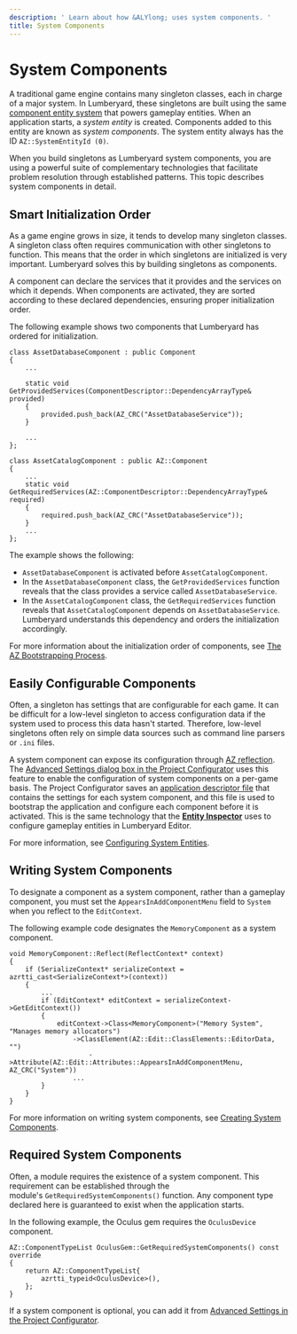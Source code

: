 ```yaml
---
description: ' Learn about how &ALYlong; uses system components. '
title: System Components
---
```

# System Components<a name="az-module-system-components"></a>

A traditional game engine contains many singleton classes, each in charge of a major system\. In Lumberyard, these singletons are built using the same [component entity system](component-intro.md) that powers gameplay entities\. When an application starts, a *system entity* is created\. Components added to this entity are known as *system components*\. The system entity always has the ID `AZ::SystemEntityId (0)`\. 

When you build singletons as Lumberyard system components, you are using a powerful suite of complementary technologies that facilitate problem resolution through established patterns\. This topic describes system components in detail\. 

## Smart Initialization Order<a name="az-module-system-components-smart-initialization-order"></a>

As a game engine grows in size, it tends to develop many singleton classes\. A singleton class often requires communication with other singletons to function\. This means that the order in which singletons are initialized is very important\. Lumberyard solves this by building singletons as components\. 

A component can declare the services that it provides and the services on which it depends\. When components are activated, they are sorted according to these declared dependencies, ensuring proper initialization order\. 

The following example shows two components that Lumberyard has ordered for initialization\. 

```
class AssetDatabaseComponent : public Component
{
    ...
    
    static void GetProvidedServices(ComponentDescriptor::DependencyArrayType& provided)
    {
        provided.push_back(AZ_CRC("AssetDatabaseService"));
    }
    
    ...
};

class AssetCatalogComponent : public AZ::Component
{
    ...
    static void GetRequiredServices(AZ::ComponentDescriptor::DependencyArrayType& required)
    {
        required.push_back(AZ_CRC("AssetDatabaseService"));
    }
    ...
};
```

The example shows the following: 
+ `AssetDatabaseComponent` is activated before `AssetCatalogComponent`\.
+ In the `AssetDatabaseComponent` class, the `GetProvidedServices` function reveals that the class provides a service called `AssetDatabaseService`\.
+ In the `AssetCatalogComponent` class, the `GetRequiredServices` function reveals that `AssetCatalogComponent` depends on `AssetDatabaseService`\. Lumberyard understands this dependency and orders the initialization accordingly\. 

 

For more information about the initialization order of components, see [The AZ Bootstrapping Process](az-module-bootstrap.md)\.

## Easily Configurable Components<a name="az-module-system-components-easily-configurable"></a>

Often, a singleton has settings that are configurable for each game\. It can be difficult for a low\-level singleton to access configuration data if the system used to process this data hasn't started\. Therefore, low\-level singletons often rely on simple data sources such as command line parsers or `.ini` files\. 

A system component can expose its configuration through [AZ reflection](component-entity-system-reflect-component.md)\. The [Advanced Settings dialog box in the Project Configurator](az-module-system-entities-configuring.md) uses this feature to enable the configuration of system components on a per\-game basis\. The Project Configurator saves an [application descriptor file](az-module-system-entities-configuring.md#az-module-system-entities-configuring-app-descriptor-files) that contains the settings for each system component, and this file is used to bootstrap the application and configure each component before it is activated\. This is the same technology that the **[Entity Inspector](component-entity-inspector.md)** uses to configure gameplay entities in Lumberyard Editor\. 

For more information, see [Configuring System Entities](az-module-system-entities-configuring.md)\.

## Writing System Components<a name="az-module-system-components-writing"></a>

To designate a component as a system component, rather than a gameplay component, you must set the `AppearsInAddComponentMenu` field to `System` when you reflect to the `EditContext`\. 

The following example code designates the `MemoryComponent` as a system component\. 

```
void MemoryComponent::Reflect(ReflectContext* context)
{
    if (SerializeContext* serializeContext = azrtti_cast<SerializeContext*>(context))
    {
        ...
        if (EditContext* editContext = serializeContext->GetEditContext())
        {
            editContext->Class<MemoryComponent>("Memory System", "Manages memory allocators")
                ->ClassElement(AZ::Edit::ClassElements::EditorData, "")
                    ->Attribute(AZ::Edit::Attributes::AppearsInAddComponentMenu, AZ_CRC("System"))
                ...
        }
    }
}
```

For more information on writing system components, see [Creating System Components](component-entity-system-pg-creating-system-components.md)\.

## Required System Components<a name="az-module-system-components-required"></a>

Often, a module requires the existence of a system component\. This requirement can be established through the module's `GetRequiredSystemComponents()` function\. Any component type declared here is guaranteed to exist when the application starts\. 

In the following example, the Oculus gem requires the `OculusDevice` component\. 

```
AZ::ComponentTypeList OculusGem::GetRequiredSystemComponents() const override
{
    return AZ::ComponentTypeList{
        azrtti_typeid<OculusDevice>(),
    };
}
```

If a system component is optional, you can add it from [Advanced Settings in the Project Configurator](az-module-system-entities-configuring.md)\.